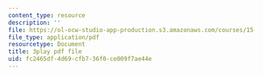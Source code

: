 ```yaml
---
content_type: resource
description: ''
file: https://ol-ocw-studio-app-production.s3.amazonaws.com/courses/15-071-the-analytics-edge-spring-2017/fc2465df4d69cfb736f0ce009f7ae44e_9i1sOSIccgw.pdf
file_type: application/pdf
resourcetype: Document
title: 3play pdf file
uid: fc2465df-4d69-cfb7-36f0-ce009f7ae44e
---
```

